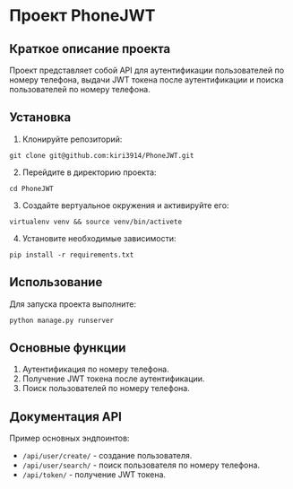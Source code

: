 # Проект PhoneJWT

## Краткое описание проекта
Проект представляет собой API для аутентификации пользователей по номеру телефона, выдачи JWT токена после аутентификации
и поиска пользователей по номеру телефона.

## Установка
1. Клонируйте репозиторий:
```commandline
git clone git@github.com:kiri3914/PhoneJWT.git
```


2. Перейдите в директорию проекта:
```commandline
cd PhoneJWT
```
3. Создайте вертуальное окружения и активируйте его:
```commandline
virtualenv venv && source venv/bin/activete 
```

4. Установите необходимые зависимости:
```commandline
pip install -r requirements.txt
```

## Использование
Для запуска проекта выполните:
```
python manage.py runserver
```

## Основные функции
1. Аутентификация по номеру телефона.
2. Получение JWT токена после аутентификации.
3. Поиск пользователей по номеру телефона.

## Документация API
Пример основных эндпоинтов:

- `/api/user/create/` - создание пользователя.
- `/api/user/search/` - поиск пользователя по номеру телефона.
- `/api/token/` - получение JWT токена.
